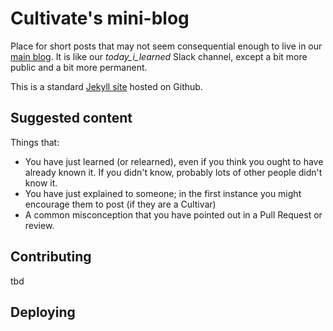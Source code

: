 # Cultivate's mini-blog

Place for short posts that may not seem consequential enough to live in our [main blog](https://cultivatehq.com/posts/index.html). It is like our *today_i_learned* Slack channel, except a bit more public and a bit more permanent.

This is a standard [Jekyll site](https://jekyllrb.com) hosted on Github.

## Suggested content

Things that:

* You have just learned (or relearned), even if you think you ought to have already known it. If you didn't know, probably lots of other people didn't know it.
* You have just explained to someone; in the first instance you might encourage them to post (if they are a Cultivar)
* A common misconception that you have pointed out in a Pull Request or review.

## Contributing

tbd

## Deploying






